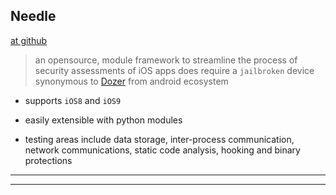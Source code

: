
## Needle

[at github](https://github.com/mwrlabs/needle)

> an opensource, module framework to streamline the process of security assessments of iOS apps
> does require a `jailbroken` device
> synonymous to [Dozer](https://mwr.to/drozer) from android ecosystem

* supports `iOS8` and `iOS9`

* easily extensible with python modules

* testing areas include data storage, inter-process communication, network communications, static code analysis, hooking and binary protections

---
---
